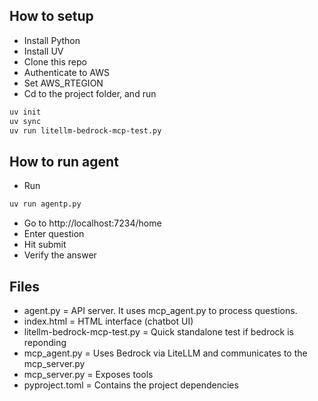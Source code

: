 ## How to setup
- Install Python
- Install UV
- Clone this repo
- Authenticate to AWS
- Set AWS_RTEGION
- Cd to the project folder, and run
```bash
uv init
uv sync
uv run litellm-bedrock-mcp-test.py
```

## How to run agent 
- Run
```bash
uv run agentp.py
```
- Go to http://localhost:7234/home
- Enter question
- Hit submit
- Verify the answer


## Files
- agent.py = API server. It uses mcp_agent.py to process questions. 
- index.html = HTML interface (chatbot UI)
- litellm-bedrock-mcp-test.py = Quick standalone test if bedrock is reponding
- mcp_agent.py = Uses Bedrock via LiteLLM and communicates to the mcp_server.py
- mcp_server.py = Exposes tools  
- pyproject.toml = Contains the project dependencies